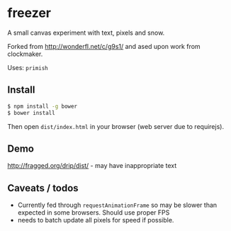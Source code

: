 freezer
=======

A small canvas experiment with text, pixels and snow.

Forked from http://wonderfl.net/c/g9s1/ and ased upon work from clockmaker.

Uses: `primish`

## Install

```sh
$ npm install -g bower
$ bower install
```

Then open `dist/index.html` in your browser (web server due to requirejs).

## Demo

http://fragged.org/drip/dist/ - may have inappropriate text

## Caveats / todos

- Currently fed through `requestAnimationFrame` so may be slower than expected in some browsers. Should use proper FPS
- needs to batch update all pixels for speed if possible.